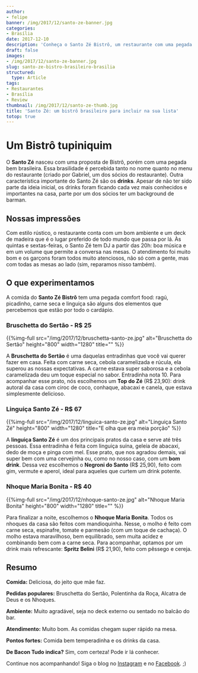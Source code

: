 ```yaml
---
author:
- felipe
banner: /img/2017/12/santo-ze-banner.jpg
categories:
- Brasília
date: 2017-12-10
description: 'Conheça o Santo Zé Bistrô, um restaurante com uma pegada brasileira, pratos deliciosos e bons drinks. '
draft: false
images:
- /img/2017/12/santo-ze-banner.jpg
slug: santo-ze-bistro-brasileiro-brasilia
structured:
  type: Article
tags:
- Restaurantes
- Brasília
- Review
thumbnail: /img/2017/12/santo-ze-thumb.jpg
title: 'Santo Zé: um bistrô brasileiro para incluir na sua lista'
totop: true
---
```


# Um Bistrô tupiniquim

O **Santo Zé** nasceu com uma proposta de Bistrô, porém com uma pegada bem brasileira. Essa brasilidade é percebida tanto no nome quanto no menu do restaurante (criado por Gabriel, um dos sócios do restaurante). Outra característica importante do Santo Zé são os **drinks**. Apesar de não ter sido parte da ideia inicial, os drinks foram ficando cada vez mais conhecidos e importantes na casa, parte por um dos sócios ter um background de barman.

## Nossas impressões

Com estilo rústico, o restaurante conta com um bom ambiente e um deck de madeira que é o lugar preferido de todo mundo que passa por lá. Às quintas e sextas-feiras, o Santo Zé tem DJ a partir das 20h: boa música e em um volume que permite a conversa nas mesas. O atendimento foi muito bom e os garçons foram todos muito atenciosos, não só com a gente, mas com todas as mesas ao lado (sim, reparamos nisso também).

## O que experimentamos

A comida do **Santo Zé Bistrô** tem uma pegada comfort food: ragú, picadinho, carne seca e linguiça são alguns dos elementos que percebemos que estão por todo o cardápio.

### Bruschetta do Sertão - R$ 25

{{%img-full src="/img/2017/12/bruschetta-santo-ze.jpg" alt="Bruschetta do Sertão"  height="800" width="1280" title="" %}}

A **Bruschetta do Sertão** é uma daquelas entradinhas que você vai querer fazer em casa. Feita com carne seca, cebola caramelizada e rúcula, ela superou as nossas expectativas. A carne estava super saborosa e a cebola caramelizada deu um toque especial no sabor. Entradinha nota 10. Para acompanhar esse prato, nós escolhemos um **Top do Zé** (R$ 23,90): drink autoral da casa com ciroc de coco, conhaque, abacaxi e canela, que estava simplesmente delicioso.

### Linguiça Santo Zé - R$ 67

{{%img-full src="/img/2017/12/linguica-santo-ze.jpg" alt="Linguiça Santo Zé"  height="800" width="1280" title="E olha que era meia porção" %}}

A **linguiça Santo Zé** é um dos principais pratos da casa e serve até três pessoas.  Essa entradinha é feita com linguiça suína, geleia de abacaxi, dedo de moça e pinga com mel. Esse prato, que nos agradou demais, vai super bem com uma cervejinha ou, como no nosso caso, com um **bom drink**. Dessa vez escolhemos o **Negroni do Santo** (R$ 25,90), feito com gim, vermute e aperol,  ideal para aqueles que curtem um drink potente.

### Nhoque Maria Bonita -  R$ 40

{{%img-full src="/img/2017/12/nhoque-santo-ze.jpg" alt="Nhoque Maria Bonita"  height="800" width="1280" title="" %}}

Para finalizar a noite, escolhemos o **Nhoque Maria Bonita**.  Todos os nhoques da casa são feitos com  mandioquinha.  Nesse, o molho é feito com carne seca, espinafre, tomate e parmesão (com um toque de cachaça). O molho estava maravilhoso, bem equilibrado, sem muita acidez e combinando bem com a carne seca.  Para acompanhar, optamos por um drink mais refrescante: **Spritz Belini** (R$ 21,90), feito com pêssego e cereja.

## Resumo

**Comida:** Deliciosa, do jeito que mãe faz.

**Pedidas populares:** Bruschetta do Sertão, Polentinha da Roça, Alcatra de Deus e os Nhoques.

**Ambiente:** Muito agradável, seja no deck externo ou sentado no balcão do bar.

**Atendimento:** Muito bom. As comidas chegam super rápido na mesa.

**Pontos fortes:** Comida bem temperadinha e os drinks da casa.

**De Bacon Tudo indica?** Sim, com certeza! Pode ir lá conhecer.

Continue nos acompanhando! Siga o blog no [Instagram](https://www.instagram.com/casaldebacontudo) e no [Facebook](https://www.facebook.com/debacontudo). ;)


